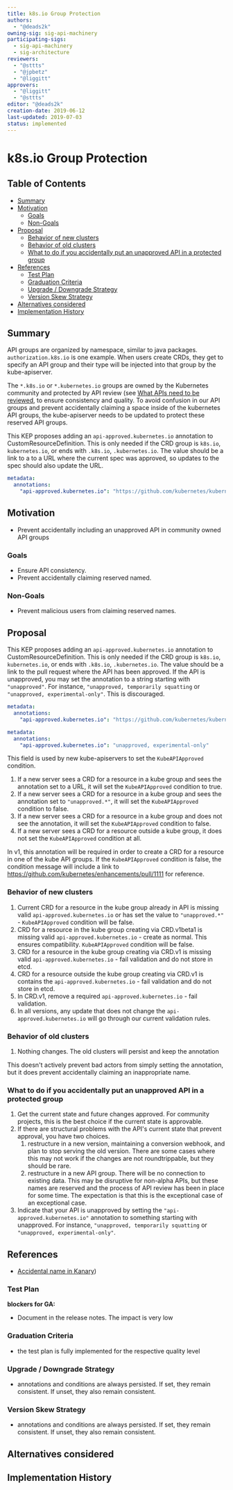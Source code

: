 ```yaml
---
title: k8s.io Group Protection
authors:
  - "@deads2k"
owning-sig: sig-api-machinery
participating-sigs:
  - sig-api-machinery
  - sig-architecture
reviewers:
  - "@sttts"
  - "@jpbetz"
  - "@liggitt"
approvers:
  - "@liggitt"
  - "@sttts"
editor: "@deads2k"
creation-date: 2019-06-12
last-updated: 2019-07-03
status: implemented
---
```


# k8s.io Group Protection

## Table of Contents

<!-- toc -->
- [Summary](#summary)
- [Motivation](#motivation)
  - [Goals](#goals)
  - [Non-Goals](#non-goals)
- [Proposal](#proposal)
  - [Behavior of new clusters](#behavior-of-new-clusters)
  - [Behavior of old clusters](#behavior-of-old-clusters)
  - [What to do if you accidentally put an unapproved API in a protected group](#what-to-do-if-you-accidentally-put-an-unapproved-api-in-a-protected-group)
- [References](#references)
  - [Test Plan](#test-plan)
  - [Graduation Criteria](#graduation-criteria)
  - [Upgrade / Downgrade Strategy](#upgrade--downgrade-strategy)
  - [Version Skew Strategy](#version-skew-strategy)
- [Alternatives considered](#alternatives-considered)
- [Implementation History](#implementation-history)
<!-- /toc -->

## Summary

API groups are organized by namespace, similar to java packages.  `authorization.k8s.io` is one example.  When users create
CRDs, they get to specify an API group and their type will be injected into that group by the kube-apiserver.

The `*.k8s.io` or `*.kubernetes.io` groups are owned by the Kubernetes community and protected by API review (see [What APIs need to be reviewed](https://github.com/kubernetes/community/blob/master/sig-architecture/api-review-process.md#what-apis-need-to-be-reviewed),
to ensure consistency and quality.  To avoid confusion in our API groups and prevent accidentally claiming a
space inside of the kubernetes API groups, the kube-apiserver needs to be updated to protect these reserved API groups.

This KEP proposes adding an `api-approved.kubernetes.io` annotation to CustomResourceDefinition.  This is only needed if
the CRD group is `k8s.io`, `kubernetes.io`, or ends with `.k8s.io`, `.kubernetes.io`.  The value should be a link to a
to a URL where the current spec was approved, so updates to the spec should also update the URL.

```yaml
metadata:
  annotations:
    "api-approved.kubernetes.io": "https://github.com/kubernetes/kubernetes/pull/78458"
```

## Motivation

* Prevent accidentally including an unapproved API in community owned API groups

### Goals

* Ensure API consistency.
* Prevent accidentally claiming reserved named.

### Non-Goals

* Prevent malicious users from claiming reserved names.

## Proposal

This KEP proposes adding an `api-approved.kubernetes.io` annotation to CustomResourceDefinition.  This is only needed if
the CRD group is `k8s.io`, `kubernetes.io`, or ends with `.k8s.io`, `.kubernetes.io`.  The value should be a link to the
pull request where the API has been approved.  If the API is unapproved, you may set the annotation to a string starting
with `"unapproved"`.  For instance, `"unapproved, temporarily squatting` or `"unapproved, experimental-only"`.  This
is discouraged.

```yaml
metadata:
  annotations:
    "api-approved.kubernetes.io": "https://github.com/kubernetes/kubernetes/pull/78458"
```

```yaml
metadata:
  annotations:
    "api-approved.kubernetes.io": "unapproved, experimental-only"
```

This field is used by new kube-apiservers to set the `KubeAPIApproved` condition.
 1. If a new server sees a CRD for a resource in a kube group and sees the annotation set to a URL, it will set the `KubeAPIApproved` condition to true.
 2. If a new server sees a CRD for a resource in a kube group and sees the annotation set to `"unapproved.*"`, it will set the `KubeAPIApproved` condition to false.
 3. If a new server sees a CRD for a resource in a kube group and does not see the annotation, it will set the `KubeAPIApproved` condition to false.
 4. If a new server sees a CRD for a resource outside a kube group, it does not set the `KubeAPIApproved` condition at all.

In v1, this annotation will be required in order to create a CRD for a resource in one of the kube API groups.  If the `KubeAPIApproved` condition is false,
the condition message will include a link to https://github.com/kubernetes/enhancements/pull/1111 for reference.

### Behavior of new clusters
1. Current CRD for a resource in the kube group already in API is missing valid `api-approved.kubernetes.io` or has set the value to `"unapproved.*"` - `KubeAPIApproved` condition will be false.
2. CRD for a resource in the kube group creating via CRD.v1beta1 is missing valid `api-approved.kubernetes.io` - create as normal.  This ensures compatibility.  `KubeAPIApproved` condition will be false.
3. CRD for a resource in the kube group creating via CRD.v1 is missing valid `api-approved.kubernetes.io` - fail validation and do not store in etcd.
4. CRD for a resource outside the kube group creating via CRD.v1 is contains the `api-approved.kubernetes.io` - fail validation and do not store in etcd.
5. In CRD.v1, remove a required `api-approved.kubernetes.io` - fail validation.
6. In all versions, any update that does not change the `api-approved.kubernetes.io` will go through our current validation rules.


### Behavior of old clusters
1.  Nothing changes.  The old clusters will persist and keep the annotation

This doesn't actively prevent bad actors from simply setting the annotation, but it does prevent accidentally claiming
an inappropriate name.

### What to do if you accidentally put an unapproved API in a protected group
1. Get the current state and future changes approved.  For community projects, this is the best choice if the current state
   is approvable.
2. If there are structural problems with the API's current state that prevent approval, you have two choices.
   1. restructure in a new version, maintaining a conversion webhook, and plan to stop serving the old version.  There are
      some cases where this may not work if the changes are not roundtrippable, but they should be rare.
   2. restructure in a new API group. There will be no connection to existing data.  This may be disruptive for non-alpha APIs, but these
      names are reserved and the process of API review has been in place for some time.  The expectation is that this is
      the exceptional case of an exceptional case.
3. Indicate that your API is unapproved by setting the `"api-approved.kubernetes.io"` annotation to something starting with
   unapproved.  For instance, `"unapproved, temporarily squatting` or `"unapproved, experimental-only"`.

## References

* [Accidental name in Kanary](https://libraries.io/github/AmadeusITGroup/kanary))

### Test Plan

**blockers for GA:**

* Document in the release notes.  The impact is very low

### Graduation Criteria

* the test plan is fully implemented for the respective quality level

### Upgrade / Downgrade Strategy

* annotations and conditions are always persisted.  If set, they remain consistent.  If unset, they also remain consistent.

### Version Skew Strategy

* annotations and conditions are always persisted.  If set, they remain consistent.  If unset, they also remain consistent.

## Alternatives considered

## Implementation History
